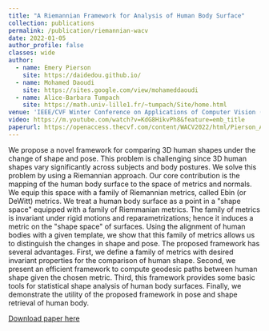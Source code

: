 ```yaml
---
title: "A Riemannian Framework for Analysis of Human Body Surface"
collection: publications
permalink: /publication/riemannian-wacv
date: 2022-01-05
author_profile: false
classes: wide
author: 
  - name: Emery Pierson
    site: https://daidedou.github.io/
  - name: Mohamed Daoudi
    site: https://sites.google.com/view/mohameddaoudi
  - name: Alice-Barbara Tumpach 
    site: https://math.univ-lille1.fr/~tumpach/Site/home.html
venue: 'IEEE/CVF Winter Conference on Applications of Computer Vision (WACV)'
video: https://m.youtube.com/watch?v=KdG8HikvPh8&feature=emb_title
paperurl: https://openaccess.thecvf.com/content/WACV2022/html/Pierson_A_Riemannian_Framework_for_Analysis_of_Human_Body_Surface_WACV_2022_paper.html
---
```


We propose a novel framework for comparing 3D human shapes under the change of shape and pose. This problem is challenging since 3D human shapes vary significantly across subjects and body postures. We solve this problem by using a Riemannian approach. Our core contribution is the mapping of the human body surface to the space of metrics and normals. We equip this space with a family of Riemannian metrics, called Ebin (or DeWitt) metrics. We treat a human body surface as a point in a "shape space" equipped with a family of Riemmanian metrics. The family of metrics is invariant under rigid motions and reparametrizations; hence it induces a metric on the "shape space" of surfaces. Using the alignment of human bodies with a given template, we show that this family of metrics allows us to distinguish the changes in shape and pose. The proposed framework has several advantages. First, we define a family of metrics with desired invariant properties for the comparison of human shape. Second, we present an efficient framework to compute geodesic paths between human shape given the chosen metric. Third, this framework provides some basic tools for statistical shape analysis of human body surfaces. Finally, we demonstrate the utility of the proposed framework in pose and shape retrieval of human body. 

[Download paper here](https://openaccess.thecvf.com/content/WACV2022/html/Pierson_A_Riemannian_Framework_for_Analysis_of_Human_Body_Surface_WACV_2022_paper.html)
